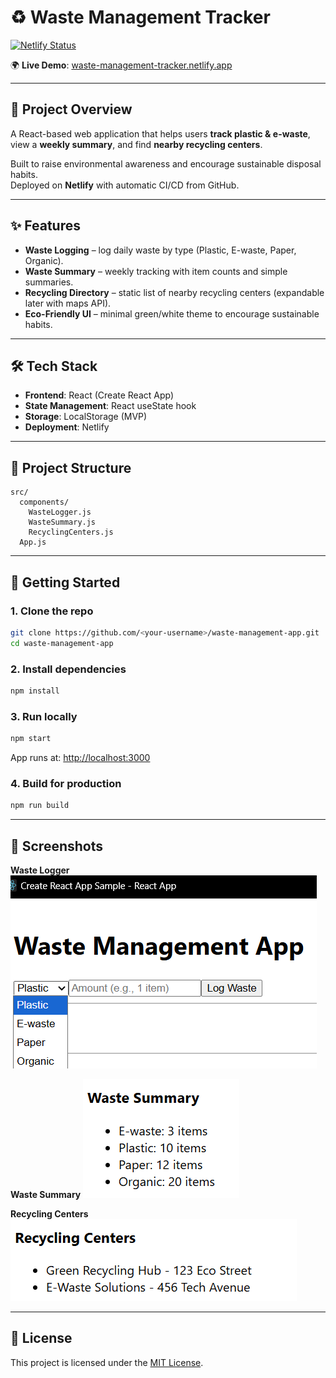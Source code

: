 # ♻️ Waste Management Tracker

[![Netlify Status](https://api.netlify.com/api/v1/badges/YOUR-BADGE-ID/deploy-status)](https://waste-management-tracker.netlify.app/)

🌍 **Live Demo**: [waste-management-tracker.netlify.app](https://waste-management-tracker.netlify.app/)

---

## 📌 Project Overview
A React-based web application that helps users **track plastic & e-waste**, view a **weekly summary**, and find **nearby recycling centers**.  

Built to raise environmental awareness and encourage sustainable disposal habits.  
Deployed on **Netlify** with automatic CI/CD from GitHub.  

---

## ✨ Features
- **Waste Logging** – log daily waste by type (Plastic, E-waste, Paper, Organic).  
- **Waste Summary** – weekly tracking with item counts and simple summaries.  
- **Recycling Directory** – static list of nearby recycling centers (expandable later with maps API).  
- **Eco-Friendly UI** – minimal green/white theme to encourage sustainable habits.  

---

## 🛠️ Tech Stack
- **Frontend**: React (Create React App)  
- **State Management**: React useState hook  
- **Storage**: LocalStorage (MVP)  
- **Deployment**: Netlify  

---

## 📂 Project Structure
```
src/
  components/
    WasteLogger.js
    WasteSummary.js
    RecyclingCenters.js
  App.js
```

---

## 🚀 Getting Started

### 1. Clone the repo
```bash
git clone https://github.com/<your-username>/waste-management-app.git
cd waste-management-app
```

### 2. Install dependencies
```bash
npm install
```

### 3. Run locally
```bash
npm start
```
App runs at: [http://localhost:3000](http://localhost:3000)

### 4. Build for production
```bash
npm run build
```

---

## 📸 Screenshots

**Waste Logger**
![Waste Logger](docs/waste-logger.png)

**Waste Summary**
![Waste Summary](docs/waste-summary.png)

**Recycling Centers**
![Recycling Centers](docs/recycling-centers.png)

---

## 📜 License
This project is licensed under the [MIT License](./LICENSE).  